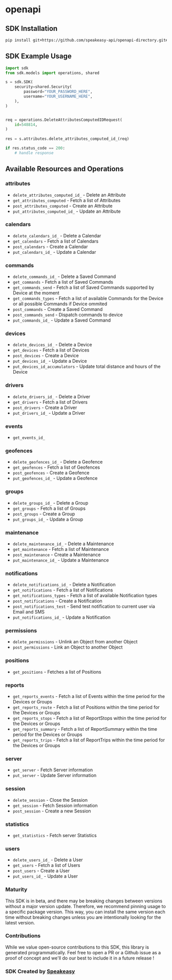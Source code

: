 # openapi

<!-- Start SDK Installation -->
## SDK Installation

```bash
pip install git+https://github.com/speakeasy-api/openapi-directory.git#subdirectory=SDKs/traccar.org/5.6/python
```
<!-- End SDK Installation -->

## SDK Example Usage
<!-- Start SDK Example Usage -->
```python
import sdk
from sdk.models import operations, shared

s = sdk.SDK(
    security=shared.Security(
        password="YOUR_PASSWORD_HERE",
        username="YOUR_USERNAME_HERE",
    ),
)


req = operations.DeleteAttributesComputedIDRequest(
    id=548814,
)
    
res = s.attributes.delete_attributes_computed_id_(req)

if res.status_code == 200:
    # handle response
```
<!-- End SDK Example Usage -->

<!-- Start SDK Available Operations -->
## Available Resources and Operations


### attributes

* `delete_attributes_computed_id_` - Delete an Attribute
* `get_attributes_computed` - Fetch a list of Attributes
* `post_attributes_computed` - Create an Attribute
* `put_attributes_computed_id_` - Update an Attribute

### calendars

* `delete_calendars_id_` - Delete a Calendar
* `get_calendars` - Fetch a list of Calendars
* `post_calendars` - Create a Calendar
* `put_calendars_id_` - Update a Calendar

### commands

* `delete_commands_id_` - Delete a Saved Command
* `get_commands` - Fetch a list of Saved Commands
* `get_commands_send` - Fetch a list of Saved Commands supported by Device at the moment
* `get_commands_types` - Fetch a list of available Commands for the Device or all possible Commands if Device ommited
* `post_commands` - Create a Saved Command
* `post_commands_send` - Dispatch commands to device
* `put_commands_id_` - Update a Saved Command

### devices

* `delete_devices_id_` - Delete a Device
* `get_devices` - Fetch a list of Devices
* `post_devices` - Create a Device
* `put_devices_id_` - Update a Device
* `put_devices_id_accumulators` - Update total distance and hours of the Device

### drivers

* `delete_drivers_id_` - Delete a Driver
* `get_drivers` - Fetch a list of Drivers
* `post_drivers` - Create a Driver
* `put_drivers_id_` - Update a Driver

### events

* `get_events_id_`

### geofences

* `delete_geofences_id_` - Delete a Geofence
* `get_geofences` - Fetch a list of Geofences
* `post_geofences` - Create a Geofence
* `put_geofences_id_` - Update a Geofence

### groups

* `delete_groups_id_` - Delete a Group
* `get_groups` - Fetch a list of Groups
* `post_groups` - Create a Group
* `put_groups_id_` - Update a Group

### maintenance

* `delete_maintenance_id_` - Delete a Maintenance
* `get_maintenance` - Fetch a list of Maintenance
* `post_maintenance` - Create a Maintenance
* `put_maintenance_id_` - Update a Maintenance

### notifications

* `delete_notifications_id_` - Delete a Notification
* `get_notifications` - Fetch a list of Notifications
* `get_notifications_types` - Fetch a list of available Notification types
* `post_notifications` - Create a Notification
* `post_notifications_test` - Send test notification to current user via Email and SMS
* `put_notifications_id_` - Update a Notification

### permissions

* `delete_permissions` - Unlink an Object from another Object
* `post_permissions` - Link an Object to another Object

### positions

* `get_positions` - Fetches a list of Positions

### reports

* `get_reports_events` - Fetch a list of Events within the time period for the Devices or Groups
* `get_reports_route` - Fetch a list of Positions within the time period for the Devices or Groups
* `get_reports_stops` - Fetch a list of ReportStops within the time period for the Devices or Groups
* `get_reports_summary` - Fetch a list of ReportSummary within the time period for the Devices or Groups
* `get_reports_trips` - Fetch a list of ReportTrips within the time period for the Devices or Groups

### server

* `get_server` - Fetch Server information
* `put_server` - Update Server information

### session

* `delete_session` - Close the Session
* `get_session` - Fetch Session information
* `post_session` - Create a new Session

### statistics

* `get_statistics` - Fetch server Statistics

### users

* `delete_users_id_` - Delete a User
* `get_users` - Fetch a list of Users
* `post_users` - Create a User
* `put_users_id_` - Update a User
<!-- End SDK Available Operations -->

### Maturity

This SDK is in beta, and there may be breaking changes between versions without a major version update. Therefore, we recommend pinning usage
to a specific package version. This way, you can install the same version each time without breaking changes unless you are intentionally
looking for the latest version.

### Contributions

While we value open-source contributions to this SDK, this library is generated programmatically.
Feel free to open a PR or a Github issue as a proof of concept and we'll do our best to include it in a future release !

### SDK Created by [Speakeasy](https://docs.speakeasyapi.dev/docs/using-speakeasy/client-sdks)
